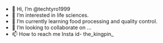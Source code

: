 - 👋 Hi, I’m @techtyro1999
- 👀 I’m interested in life sciences. 
- 🌱 I’m currently learning food processing and quality control.
- 💞️ I’m looking to collaborate on ...
- 📫 How to reach me Insta id- the_kingpin_

<!---
techtyro1999/techtyro1999 is a ✨ special ✨ repository because its `README.md` (this file) appears on your GitHub profile.
You can click the Preview link to take a look at your changes.
--->
